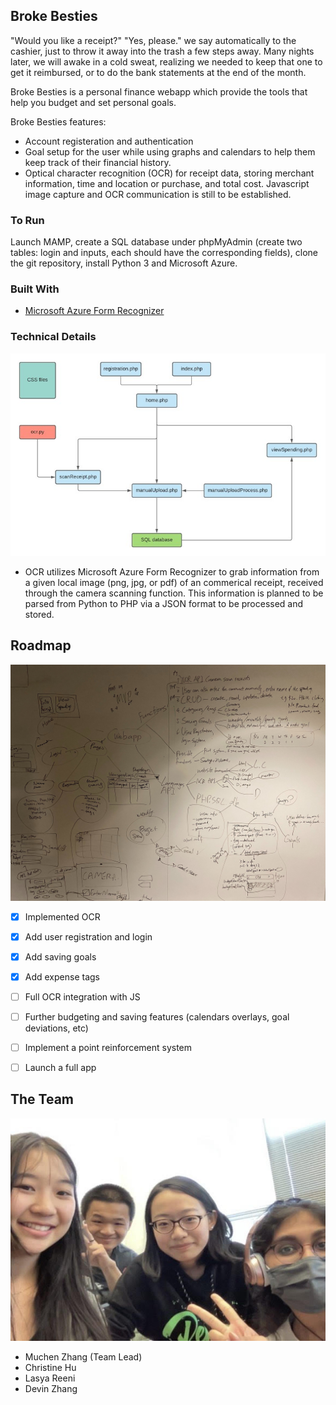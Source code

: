 <!-- ABOUT THE PROJECT -->
## Broke Besties

"Would you like a receipt?" "Yes, please." we say automatically to the cashier, just to throw it away into the trash a few steps away. Many nights later, we will awake in a cold sweat, realizing we needed to keep that one to get it reimbursed, or to do the bank statements at the end of the month.

Broke Besties is a personal finance webapp which provide the tools that help you budget and set personal goals. 

Broke Besties features:
* Account registeration and authentication
* Goal setup for the user while using graphs and calendars to help them keep track of their financial history.
* Optical character recognition (OCR) for receipt data, storing merchant information, time and location or purchase, and total cost. Javascript image capture and OCR communication is still to be established.



### To Run

Launch MAMP, create a SQL database under phpMyAdmin (create two tables: login and inputs, each should have the corresponding fields), clone the git repository, install Python 3 and Microsoft Azure.



### Built With

* [Microsoft Azure Form Recognizer](https://azure.microsoft.com/en-us/services/form-recognizer/)



### Technical Details
![Code Structure](documentation/code_structure.jpg)

- OCR utilizes Microsoft Azure Form Recognizer to grab information from a given local image (png, jpg, or pdf) of an commerical receipt, received through the camera scanning function. This information is planned to be parsed from Python to PHP via a JSON format to be processed and stored.


<!-- ROADMAP -->
## Roadmap
![Project Planning](documentation/project_planning.jpg)
- [x] Implemented OCR
- [x] Add user registration and login
- [x] Add saving goals
- [x] Add expense tags
- [ ] Full OCR integration with JS
- [ ] Further budgeting and saving features (calendars overlays, goal deviations, etc)
- [ ] Implement a point reinforcement system
- [ ] Launch a full app



<!-- THE TEAM -->
## The Team
![The Team](documentation/theteam.jpg)
- Muchen Zhang (Team Lead)
- Christine Hu
- Lasya Reeni
- Devin Zhang
